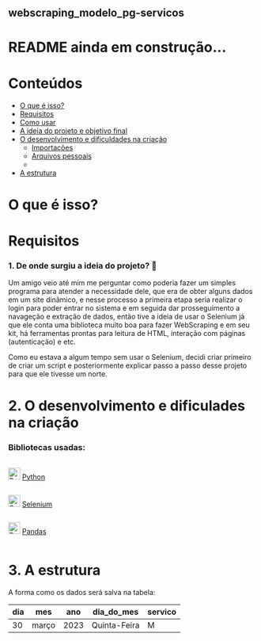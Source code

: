 ## webscraping_modelo_pg-servicos

# README ainda em construção...

# Conteúdos
  * [O que é isso?](#o-que-e-isso)
  * [Requisitos](#requisitos)
  * [Como usar](#como-usar)
  * [A ideia do projeto e objetivo final](#a-ideia-do-projeto-e-objetivo-final)
  * [O desenvolvimento e dificuldades na criação](#)
    * [Importações](#importações)
    * [Arquivos pessoais](#arquivos-pessoais)
    * 
  * [A estrutura](#a-estrutura)



# O que é isso?

# Requisitos

### 1. De onde surgiu a ideia do projeto? 🤔

Um amigo veio até mim me perguntar como poderia fazer um simples programa para atender a necessidade dele, que era de obter alguns dados em um site dinâmico, e nesse processo a primeira etapa seria realizar o login para poder entrar no sistema e em seguida dar prosseguimento a navageção e extração de dados, então tive a ideia de usar o Selenium já que ele conta uma biblioteca muito boa para fazer WebScraping e em seu kit, há ferramentas prontas para leitura de HTML, interação com páginas (autenticação) e etc.

Como eu estava a algum tempo sem usar o Selenium, decidi criar primeiro de criar um script e posteriormente explicar passo a passo desse projeto para que ele tivesse um norte.

# 2. O desenvolvimento e dificulades na criação

### Bibliotecas usadas:

<div style="display: flex; justify-content: space-between;">
    <p>
      <img src="https://skillicons.dev/icons?i=python&theme=dark" alt="Python" width="24">
      <a href="https://www.python.org/">Python</a>
    </p>
</div>

<div style="display: flex; justify-content: space-between;">
    <p>
      <img src="https://skillicons.dev/icons?i=selenium&theme=dark" alt="Selenium" width="24">
      <a href="https://www.selenium.dev/">Selenium</a>
    </p>
</div>

<div style="display: flex; justify-content: space-between;">
    <p>
      <img src="https://pandas.pydata.org//static/img/favicon_white.ico" alt="Pandas" width="24">
      <a href="https://pandas.pydata.org/docs/">Pandas</a>
    </p>
</div>



# 3. A estrutura

A forma como os dados será salva na tabela:

| dia | mes | ano | dia_do_mes | servico |
|-----|-----|-----|------------|---------|
|30|março|2023|Quinta-Feira|M|


